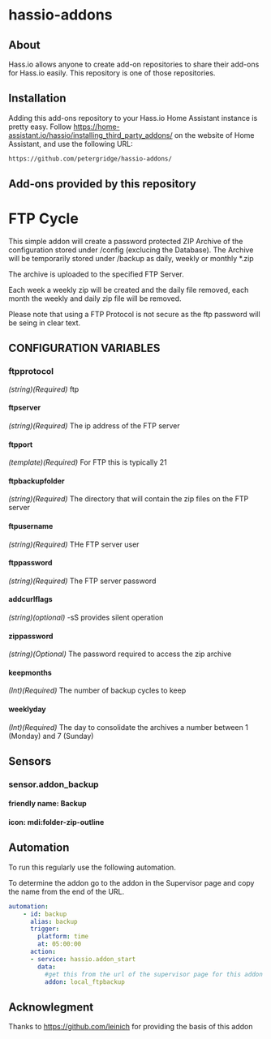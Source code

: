 # hassio-addons

## About

Hass.io allows anyone to create add-on repositories to share their add-ons for
Hass.io easily. This repository is one of those repositories.


## Installation

Adding this add-ons repository to your Hass.io Home Assistant instance is
pretty easy. Follow https://home-assistant.io/hassio/installing_third_party_addons/ on the
website of Home Assistant, and use the following URL:

```txt
https://github.com/petergridge/hassio-addons/
```

## Add-ons provided by this repository

# FTP Cycle

This simple addon will create a password protected ZIP Archive of the configuration stored under /config (exclucing the Database).
The Archive will be temporarily stored under /backup as daily, weekly or monthly *.zip

The archive is uploaded to the specified FTP Server.

Each week a weekly zip will be created and the daily file removed, each month the weekly and daily zip file will be removed.

Please note that using a FTP Protocol is not secure as the ftp password will be seing in clear text.

## CONFIGURATION VARIABLES

### ftpprotocol
*(string)(Required)* ftp
#### ftpserver
*(string)(Required)* The ip address of the FTP server
#### ftpport
*(template)(Required)* For FTP this is typically 21
#### ftpbackupfolder
*(string)(Required)* The directory that will contain the zip files on the FTP server
#### ftpusername 
*(string)(Required)* THe FTP server user
#### ftppassword
*(string)(Required)* The FTP server password
#### addcurlflags
*(string)(optional)* -sS provides silent operation
#### zippassword
*(string)(Optional)* The password required to access the zip archive
#### keepmonths 
*(Int)(Required)* The number of backup cycles to keep
#### weeklyday
*(Int)(Required)* The day to consolidate the archives a number between 1 (Monday) and 7 (Sunday)

## Sensors

### sensor.addon_backup
#### friendly name: Backup
#### icon: mdi:folder-zip-outline

## Automation

To run this regularly use the following automation.

To determine the addon go to the addon in the Supervisor page and copy the name from the end of the URL.

```yaml
automation:
    - id: backup
      alias: backup
      trigger:
        platform: time
        at: 05:00:00
      action:
      - service: hassio.addon_start
        data:
          #get this from the url of the supervisor page for this addon
          addon: local_ftpbackup
```

## Acknowlegment
Thanks to https://github.com/leinich for providing the basis of this addon

